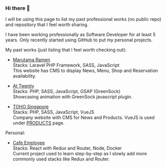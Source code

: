 ### Hi there 👋

I will be using this page to list my past professional works (no public repo) and repository that I feel worth sharing.

I have been working professionally as Software Developer for at least 5 years. Only recently started using GitHub to put my personal projects.

My past works (just listing that I feel worth checking out):

- [Marutama Ramen](https://marutama.com.sg) <br />
Stacks: Laravel PHP Framework, SASS, JavaScript <br />
This website has CMS to display News, Menu, Shop and Reservation availability.

- [At Twenty](https://attwenty.sg) <br />
Stacks: PHP, SASS, JavaScript, GSAP (GreenSock) <br />
Showcasing animation with GreenSock javascript plugin.

- [TOHO Singapore](https://to-ho.com.sg) <br />
Stacks: PHP, SASS, JavaScript, VueJS <br />
Company website with CMS for News and Products. VueJS is used under [PRODUCTS](https://to-ho.com.sg/ja/products) page. <br />


Personal:

- [Cafe Employee](https://github.com/welsontn/cafe-employee) <br />
Stacks: React with Redux and Router, Node, Docker <br />
Current project used to learn step-by-step as I slowly add more commonly used stacks like Redux and Router.



<!--
**welsontn/welsontn** is a ✨ _special_ ✨ repository because its `README.md` (this file) appears on your GitHub profile.

Here are some ideas to get you started:

- 🔭 I’m currently working on ...
- 🌱 I’m currently learning ...
- 👯 I’m looking to collaborate on ...
- 🤔 I’m looking for help with ...
- 💬 Ask me about ...
- 📫 How to reach me: ...
- 😄 Pronouns: ...
- ⚡ Fun fact: ...
-->
